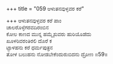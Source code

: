 +++
title = "059 ಆಳುತನವುಳ್ಳವರ ಕರೆ"

+++
ಆಳುತನವುಳ್ಳವರ ಕರೆ ಪಾಂ  
ಚಾಲರೊಳ್ಳೆಗರವದಿರಂಬಿನ  
ಕೋಲ ಕಾಣದ ಮುನ್ನ ಹಮ್ಮೈಸುವರು ಹುರಿಯೊಡೆದು  
ಖೂಳರಿವರಂತಿರಲಿ ದೊರೆ ಕ  
ಟ್ಟಾಳಹನು ಕರೆ ಧರ್ಮಪುತ್ರನ  
ತೋಳ ಬಲುಹನು ನೋಡಬೇಕೆಂದುರುಬಿದನು ದ್ರೋಣ    ॥59॥